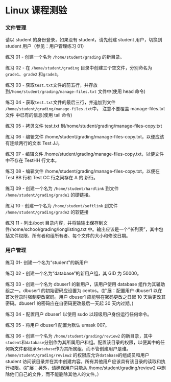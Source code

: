 # Linux 课程测验

### 文件管理

请以 student 的身份登录，如果没有 student，请先创建 student 用户，切换到 student 用户（参见：用户管理练习 01）

练习 01 - 创建一个名为 `/home/student/grading` 的新目录。

练习 02 - 在 `/home/student/grading` 目录中创建三个空文件，分别命名为`grade1`、`grade2` 和`grade3`。

练习 03 - 获取`test.txt`文件的前五行，并存放到`/home/student/grading/manage-files.txt` 文件中(使用 head 命令)

练习 04 - 获取`test.txt`文件的最后三行，并追加到文件 `/home/student/grading/manage-files.txt`中， 注意不要覆盖 manage-files.txt 文件 中已有的信息(使用 tail 命令)

练习 05 - 拷贝文件 test.txt 到/home/student/grading/manage-files-copy.txt

练习 06 - 编辑文件 /home/student/grading/manage-files-copy.txt，以便应该有连续两行的文本 Test JJ。

练习 07 - 编辑文件 /home/student/grading/manage-files-copy.txt，以便文件中不存在 TestHH 行文本。

练习 08 - 编辑文件 /home/student/grading/manage-files-copy.txt，以便在 Test BB 行和 Test CC 行之间存在 A 的 新行。

练习 09 - 创建一个名为 `/home/student/hardlink` 到文件 `/home/student/grading/grade1` 的硬链接。

练习 10 - 创建一个名为 `/home/student/softlink` 到文件 `/home/student/grading/grade2` 的软链接

练习 11 - 列出/boot 目录内容，并将输输出保存到文件/home/school/grading/longlisting.txt 中。输出应该是一个“长列表”，其中包括文件权限、所有者和组所有者、每个文件的大小和修改日期。

### 用户管理

练习 01- 创建一个名为“student"的新用户

练习 02 - 创建一个名为“database”的新用户组，其 GID 为 50000。

练习 03 - 创建一个名为 dbuser1 的新用户，该用户使用 database 组作为其辅助组之一。dbuser1 的初始密码应设置为 centos。(扩展：配置用户 dbuser1 以在首次登录时强制更改密码。用户 dbuser1 应能够在密码更改之日起 10 天后更改其密码。dbuser1 的密码应在自密码更改最后一天起 30 天内过期。)

练习 04 - 配置用户 dbuser1 以使用 sudo 以超级用户身份运行任何命令。

练习 05 - 将用户 dbuser1 配置为默认 umask 007。

练习 06 - 创建一个名为 `/home/student/grading/review2` 的新目录，其中`student`和`database`分别作为其所属用户和组。配置该目录的权限，以便其中的任何新文件都继承`database`作为其所属组，而不管创建用户是谁。 `/home/student/grading/review2` 的权限应允许`database`的组成员和用户 student 访问该目录并在其中创建内容。所有其他用户应该具有该目录的读取和执行权限。(扩展：另外，请确保用户只能从 /home/student/grading/review2 中删除他们自己的文件，而不能删除其他人的文件。）
